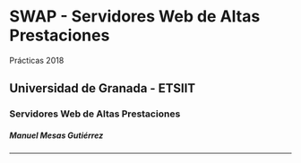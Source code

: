 # SWAP - Servidores Web de Altas Prestaciones
Prácticas 2018
## Universidad de Granada - ETSIIT ##
### Servidores Web de Altas Prestaciones ###

##### Manuel Mesas Gutiérrez

---
